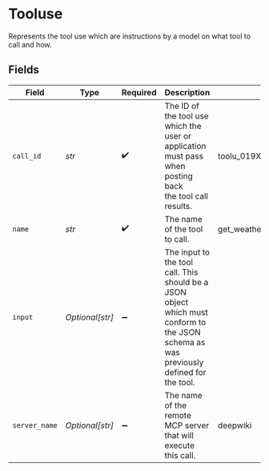 # Tooluse

Represents the tool use which are instructions by a model on what tool to call
and how.


## Fields

| Field                                                                                                                                  | Type                                                                                                                                   | Required                                                                                                                               | Description                                                                                                                            | Example                                                                                                                                |
| -------------------------------------------------------------------------------------------------------------------------------------- | -------------------------------------------------------------------------------------------------------------------------------------- | -------------------------------------------------------------------------------------------------------------------------------------- | -------------------------------------------------------------------------------------------------------------------------------------- | -------------------------------------------------------------------------------------------------------------------------------------- |
| `call_id`                                                                                                                              | *str*                                                                                                                                  | :heavy_check_mark:                                                                                                                     | The ID of the tool use which the user or application must pass when posting back<br/>the tool call results.                            | toolu_019X5QaEeVTDFrQPHqMMgd1n                                                                                                         |
| `name`                                                                                                                                 | *str*                                                                                                                                  | :heavy_check_mark:                                                                                                                     | The name of the tool to call.                                                                                                          | get_weather                                                                                                                            |
| `input`                                                                                                                                | *Optional[str]*                                                                                                                        | :heavy_minus_sign:                                                                                                                     | The input to the tool call. This should be a JSON object which must conform to<br/>the JSON schema as was previously defined for the tool. |                                                                                                                                        |
| `server_name`                                                                                                                          | *Optional[str]*                                                                                                                        | :heavy_minus_sign:                                                                                                                     | The name of the remote MCP server that will execute this call.                                                                         | deepwiki                                                                                                                               |
